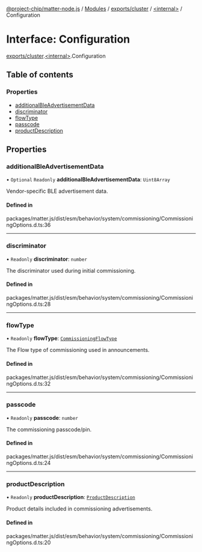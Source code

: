 [@project-chip/matter-node.js](../README.md) / [Modules](../modules.md) / [exports/cluster](../modules/exports_cluster.md) / [\<internal\>](../modules/exports_cluster._internal_.md) / Configuration

# Interface: Configuration

[exports/cluster](../modules/exports_cluster.md).[\<internal\>](../modules/exports_cluster._internal_.md).Configuration

## Table of contents

### Properties

- [additionalBleAdvertisementData](exports_cluster._internal_.Configuration.md#additionalbleadvertisementdata)
- [discriminator](exports_cluster._internal_.Configuration.md#discriminator)
- [flowType](exports_cluster._internal_.Configuration.md#flowtype)
- [passcode](exports_cluster._internal_.Configuration.md#passcode)
- [productDescription](exports_cluster._internal_.Configuration.md#productdescription)

## Properties

### additionalBleAdvertisementData

• `Optional` `Readonly` **additionalBleAdvertisementData**: `Uint8Array`

Vendor-specific BLE advertisement data.

#### Defined in

packages/matter.js/dist/esm/behavior/system/commissioning/CommissioningOptions.d.ts:36

___

### discriminator

• `Readonly` **discriminator**: `number`

The discriminator used during initial commissioning.

#### Defined in

packages/matter.js/dist/esm/behavior/system/commissioning/CommissioningOptions.d.ts:28

___

### flowType

• `Readonly` **flowType**: [`CommissioningFlowType`](../enums/exports_schema.CommissioningFlowType.md)

The Flow type of commissioning used in announcements.

#### Defined in

packages/matter.js/dist/esm/behavior/system/commissioning/CommissioningOptions.d.ts:32

___

### passcode

• `Readonly` **passcode**: `number`

The commissioning passcode/pin.

#### Defined in

packages/matter.js/dist/esm/behavior/system/commissioning/CommissioningOptions.d.ts:24

___

### productDescription

• `Readonly` **productDescription**: [`ProductDescription`](exports_cluster._internal_.ProductDescription.md)

Product details included in commissioning advertisements.

#### Defined in

packages/matter.js/dist/esm/behavior/system/commissioning/CommissioningOptions.d.ts:20
